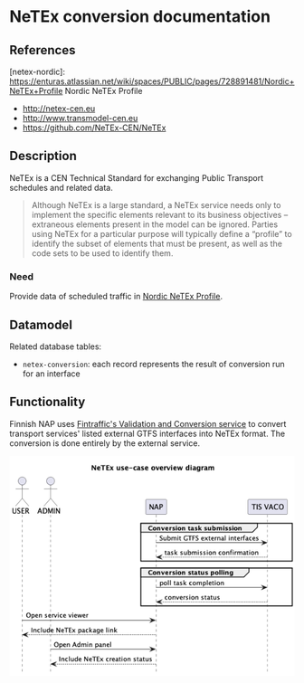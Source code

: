 # NeTEx conversion documentation

## References
[finlex-nap]: http://www.finlex.fi/fi/laki/alkup/2017/20170320 "Laki liikenteen palveluista"
[tis-vaco]: https://www.fintraffic.fi/fi/fintraffic/validointi-ja-konvertointipalvelu "Validointi- ja 
konvertointipalvelu"
[netex-nordic]: https://enturas.atlassian.net/wiki/spaces/PUBLIC/pages/728891481/Nordic+NeTEx+Profile Nordic NeTEx Profile

- http://netex-cen.eu
- http://www.transmodel-cen.eu
- https://github.com/NeTEx-CEN/NeTEx

## Description

NeTEx is a CEN Technical Standard for exchanging Public Transport schedules and related data.
> Although NeTEx is a large standard, a NeTEx service needs only to implement the specific elements relevant to 
its business objectives – extraneous elements present in the model can be ignored. Parties using NeTEx for a 
particular purpose will typically define a “profile” to identify the subset of elements that must be present, 
as well as the code sets to be used to identify them.


### Need

Provide data of scheduled traffic in [Nordic NeTEx Profile](netex-nordic).

## Datamodel

Related database tables:
- `netex-conversion`: each record represents the result of conversion run for an interface

## Functionality
Finnish NAP uses [Fintraffic's Validation and Conversion service](tis-vaco) to convert transport services' listed 
external GTFS interfaces into NeTEx format. The conversion is done entirely by the external service.


![Use-case overview](netex_use_cases_overview.png)
